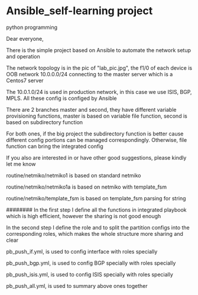 # Ansible_self-learning project

python programming

Dear everyone,

There is the simple project based on Ansible to automate the network setup and operation

The network topology is in the pic of "lab_pic.jpg", the f1/0 of each device is OOB network 10.0.0.0/24 connecting to the master server which is a Centos7 server

The 10.0.1.0/24 is used in production network, in this case we use ISIS, BGP, MPLS. All these config is configed by Ansible 

There are 2 branches master and second, they have different variable provisioning functions, master is based on variable file function, second is based on subdirectory function

For both ones, if the big project the subdirectory function is better cause different config portions can be managed correspondingly. Otherwise, file function can bring the integrated config

If you also are interested in or have other good suggestions, please kindly let me know

routine/netmiko/netmiko1 is based on standard netmiko

routine/netmiko/netmiko1a is based on netmiko with template_fsm

routine/netmiko/template_fsm is based on template_fsm parsing for string

########
In the first step I define all the functions in integrated playbook which is 
high efficient, however the sharing is not good enough

In the second step I define the role and to split the partition configs into
the corresponding roles, which makes the whole structure more sharing and clear 

pb_push_if.yml, is used to config interface with roles specially

pb_push_bgp.yml, is used to config BGP specially with roles specially

pb_push_isis.yml, is used to config ISIS specially with roles specially

pb_push_all.yml, is used to summary above ones together